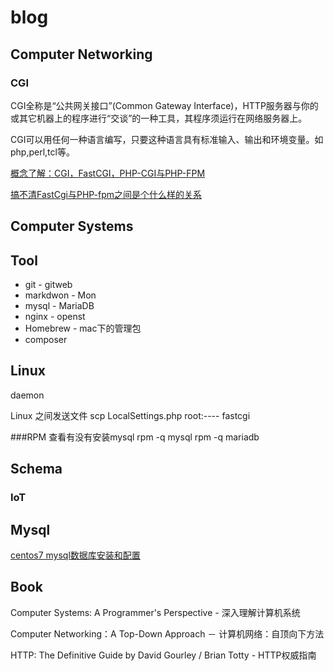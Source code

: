 # blog

## Computer Networking

### CGI

CGI全称是“公共网关接口”(Common Gateway Interface)，HTTP服务器与你的或其它机器上的程序进行“交谈”的一种工具，其程序须运行在网络服务器上。

CGI可以用任何一种语言编写，只要这种语言具有标准输入、输出和环境变量。如php,perl,tcl等。

[概念了解：CGI，FastCGI，PHP-CGI与PHP-FPM](http://www.nowamagic.net/librarys/veda/detail/1319)

[搞不清FastCgi与PHP-fpm之间是个什么样的关系](https://segmentfault.com/q/1010000000256516)

## Computer Systems


## Tool
- git - gitweb
- markdwon - Mon
- mysql - MariaDB
- nginx - openst
- Homebrew - mac下的管理包
- composer


## Linux
daemon

Linux 之间发送文件
scp LocalSettings.php root:----
fastcgi

###RPM 
查看有没有安装mysql 
   rpm -q mysql
   rpm -q mariadb
   
## Schema
### IoT

## Mysql
[centos7 mysql数据库安装和配置](http://www.cnblogs.com/starof/p/4680083.html)

## Book
Computer Systems: A Programmer's Perspective - 深入理解计算机系统

Computer Networking：A Top-Down Approach － 计算机网络：自顶向下方法

HTTP: The Definitive Guide by David Gourley / Brian Totty - HTTP权威指南
